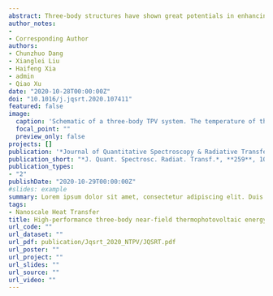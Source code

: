 ```yaml
---
abstract: Three-body structures have shown great potentials in enhancing the heat transfer rate and tuning radiation spectrum in the near-field region, whereas are rarely considered in improving near-field radiative energy conversion performance. Here, a three-body thermophotovoltaic system configured by a tungsten emitter, a metallic spectrum control layer, and an In0.18Sb0.82Ga photovoltaic cell is considered. By parameter optimization of the spectrum control layer, the efficiency and output power at the gap distance of 10 nm are enhanced from 24.7% and 1.88×105 W/m2 to 35.3% and 3.62×105 W/m2, respectively. The potential mechanism lies in the excitation of coupled surface plasmon polaritons of the metallic spectrum control layer. This work paves the way for applications of three-body structure in thermophotovoltaic systems and designing high-performance energy conversion systems.
author_notes:
- 
- Corresponding Author
authors:
- Chunzhuo Dang
- Xianglei Liu
- Haifeng Xia
- admin
- Qiao Xu
date: "2020-10-28T00:00:00Z"
doi: "10.1016/j.jqsrt.2020.107411"
featured: false
image:
  caption: 'Schematic of a three-body TPV system. The temperature of the spectrum control layer is determined based on energy balancen'
  focal_point: ""
  preview_only: false
projects: []
publication: '*Journal of Quantitative Spectroscopy & Radiative Transfer, 259*(107411)'
publication_short: "*J. Quant. Spectrosc. Radiat. Transf.*, **259**, 107411"
publication_types:
- "2"
publishDate: "2020-10-29T00:00:00Z"
#slides: example
summary: Lorem ipsum dolor sit amet, consectetur adipiscing elit. Duis posuere tellus ac convallis placerat. Proin tincidunt magna sed ex sollicitudin condimentum.
tags:
- Nanoscale Heat Transfer
title: High-performance three-body near-field thermophotovoltaic energy conversion
url_code: ""
url_dataset: ""
url_pdf: publication/Jqsrt_2020_NTPV/JQSRT.pdf
url_poster: ""
url_project: ""
url_slides: ""
url_source: ""
url_video: ""
---
```


